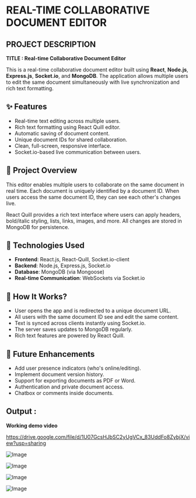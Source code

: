 # REAL-TIME COLLABORATIVE DOCUMENT EDITOR

## PROJECT DESCRIPTION

**TITLE : Real-time Collaborative Document Editor**

This is a real-time collaborative document editor built using **React**, **Node.js**, **Express.js**, **Socket.io**, and **MongoDB**. The application allows multiple users to edit the same document simultaneously with live synchronization and rich text formatting.


## ✨ Features

- Real-time text editing across multiple users.
- Rich text formatting using React Quill editor.
- Automatic saving of document content.
- Unique document IDs for shared collaboration.
- Clean, full-screen, responsive interface.
- Socket.io-based live communication between users.


## 📖 Project Overview

This editor enables multiple users to collaborate on the same document in real time. Each document is uniquely identified by a document ID. When users access the same document ID, they can see each other's changes live.

React Quill provides a rich text interface where users can apply headers, bold/italic styling, lists, links, images, and more. All changes are stored in MongoDB for persistence.


## 🧰 Technologies Used

- **Frontend**: React.js, React-Quill, Socket.io-client  
- **Backend**: Node.js, Express.js, Socket.io  
- **Database**: MongoDB (via Mongoose)  
- **Real-time Communication**: WebSockets via Socket.io


## 🧠 How It Works?

- User opens the app and is redirected to a unique document URL.
- All users with the same document ID see and edit the same content.
- Text is synced across clients instantly using Socket.io.
- The server saves updates to MongoDB regularly.
- Rich text features are powered by React Quill.


## 🚀 Future Enhancements

- Add user presence indicators (who's online/editing).
- Implement document version history.
- Support for exporting documents as PDF or Word.
- Authentication and private document access.
- Chatbox or comments inside documents.


## **Output :**

**Working demo video**

https://drive.google.com/file/d/1U07GcsHJbSC2yUgVCx_83UddFo8ZybjX/view?usp=sharing

![Image](https://github.com/user-attachments/assets/617c56f7-4b20-4579-af93-8826145e810b)

![Image](https://github.com/user-attachments/assets/3db36768-ba13-4a44-bb4a-025374678059)

![Image](https://github.com/user-attachments/assets/4986f662-1a1c-4ef2-ab2b-59396da336d7)

![Image](https://github.com/user-attachments/assets/df56f6ab-d53f-4f77-ac6f-b0d0392fea33)
